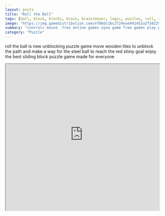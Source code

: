 ```yaml
---
layout: posts
title: "Roll the Ball"
tags: [ball, block, blocks, brain, brainteaser, logic, puzzles, roll, rolling, free, online, games, oyna, game, free, games, play, play, games]
image: "https://img.gamedistribution.com/ef86dc1bc2724eae941452a2f5822966-512x340.jpeg"
summary: "controls mouse  free online games oyna game free games play play games"
category: "Puzzle"
---
```


roll the ball is new unblocking puzzle game move wooden tiles to unblock the path and make a way for the steel ball to reach the red shiny goal enjoy the best sliding block puzzle game made for everyone

<iframe width="100%" height="480px;" src="https://html5.gamedistribution.com/ef86dc1bc2724eae941452a2f5822966/"></iframe>